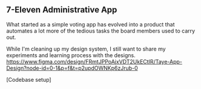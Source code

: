 ## 7-Eleven Administrative App

What started as a simple voting app has evolved into a product that automates a lot more of the tedious tasks the board members used to carry out. 

While I'm cleaning up my design system, I still want to share my experiments and learning process with the designs. https://www.figma.com/design/FRmtJPPoAjxVDT2UkECtIR/Taye-App-Design?node-id=0-1&p=f&t=p2updOWNKp6zJrub-0

[Codebase setup] 

